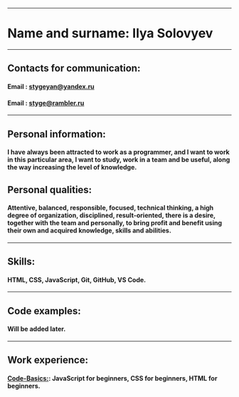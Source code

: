 ---

# Name and surname: Ilya Solovyev

----

## Contacts for communication:

#### Email : stygeyan@yandex.ru

#### Email : styge@rambler.ru

----

## Personal information:

#### I have always been attracted to work as a programmer, and I want to work in this particular area, I want to study, work in a team and be useful, along the way increasing the level of knowledge.


## Personal qualities: 


#### Attentive, balanced, responsible, focused, technical thinking, a high degree of organization, disciplined, result-oriented, there is a desire, together with the team and personally, to bring profit and benefit using their own and acquired knowledge, skills and abilities.

----

## Skills: 

#### HTML, CSS, JavaScript, Git, GitHub, VS Code.

----

## Code examples:

#### Will be added later.

----

## Work experience:

#### [Code-Basics:](https://code-basics.com/): JavaScript for beginners, CSS for beginners, HTML for beginners.

